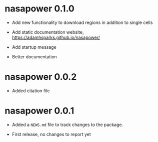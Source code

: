 # nasapower 0.1.0

* Add new functionality to download regions in addition to single cells

* Add static documentation website, <https://adamhsparks.github.io/nasapower/>

* Add startup message

* Better documentation

# nasapower 0.0.2

* Added citation file

# nasapower 0.0.1

* Added a `NEWS.md` file to track changes to the package.

* First release, no changes to report yet

